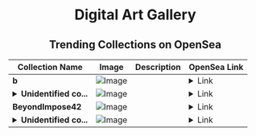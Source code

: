 <div align="center">

# Digital Art Gallery

## Trending Collections on OpenSea

| Collection Name                       | Image                                                                                     | Description                       | OpenSea Link                                                                                          |
|---------------------------------------|-------------------------------------------------------------------------------------------|-----------------------------------|--------------------------------------------------------------------------------------------------------|
| **b** | ![Image](https://i.seadn.io/s/raw/files/c17defe12e0ea1cd603439d3e196338f.jpg?w=500&auto=format?w=200&auto=format) |  | <details><summary>Link</summary>[b](https://opensea.io/collection/b-13748)</details> |
| **<details><summary>Unidentified co...</summary>Unidentified contract 580ea9e8-0f3e-47de-bae5-9b4d23ef9562</details>** | ![Image](https://i.seadn.io/s/raw/files/a837708742ad8afcb35eb60ba787976d.jpg?w=500&auto=format?w=200&auto=format) |  | <details><summary>Link</summary>[Unidentified contract 580ea9e8-0f3e-47de-bae5-9b4d23ef9562](https://opensea.io/collection/unidentified-contract-580ea9e8-0f3e-47de-bae5-9b4d)</details> |
| **BeyondImpose42** | ![Image](https://i.seadn.io/s/raw/files/2cd4fb32ddab317ca90c5ed0dddf733d.png?w=500&auto=format?w=200&auto=format) |  | <details><summary>Link</summary>[BeyondImpose42](https://opensea.io/collection/beyondimpose42)</details> |
| **<details><summary>Unidentified co...</summary>Unidentified contract ed5281a9-dcb3-4cba-93d5-a1187df7f93f</details>** | ![Image](https://i.seadn.io/s/raw/files/e9acf51ddce687ccf33c485e916aec1b.jpg?w=500&auto=format?w=200&auto=format) |  | <details><summary>Link</summary>[Unidentified contract ed5281a9-dcb3-4cba-93d5-a1187df7f93f](https://opensea.io/collection/unidentified-contract-ed5281a9-dcb3-4cba-93d5-a118)</details> |

</div>